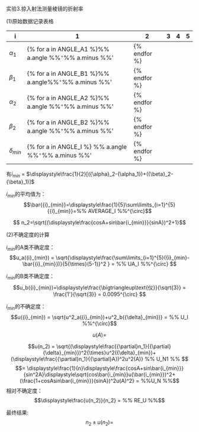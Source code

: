 实验3.掠入射法测量棱镜的折射率

(1)原始数据记录表格

| i    | 1    | 2    | 3    | 4    | 5    |
| ---- | ---- | ---- | ---- | ---- | ---- |
|${\alpha}_1$|{% for a in ANGLE_A1 %}%% a.angle %%$^{\circ}$%% a.minus %%'|{% endfor %}
|${\beta}_1$|{% for a in ANGLE_B1 %}%% a.angle%%$^{\circ}$%% a.minus %%'|{% endfor %}
|${\alpha}_2$|{% for a in ANGLE_A2 %}%% a.angle %%$^{\circ}$%% a.minus %%'|{% endfor %}
|${\beta}_2$|{% for a  in ANGLE_B2 %}%% a.angle %%$^{\circ}$%% a.minus %%'|{% endfor %}     
|${\delta}_{min}$|{% for a in ANGLE_I %} %% a.angle %%$^{\circ}$%% a.minus %%'|{% endfor %}

有${i}_{min}$ = $\displaystyle\frac{1}{2}[({\alpha}_2-{\alpha_1})+({\beta}_2-{\beta}_1)]$

${i}_{min}$的平均值为：$$\bar{{i}_{min}}=\displaystyle\frac{1}{5}\sum\limits_{i=1}^{5}{{i}_{min}}=%% AVERAGE_I %%^{\circ}$$

$$ n_2=\sqrt{(\displaystyle\frac{cosA+sin\bar{i_{min}}}{sinA})^2+1}$$

(2)不确定度的计算

${i}_{min}$的A类不确定度：
$$u_a({i}_{min}) = \sqrt{\displaystyle\frac{\sum\limits_{i=1}^{5}({i}_{min}-\bar{{i}_{min}})}{5{\times}(5-1)}^2 } = %% UA_I %%^{\circ} $$

${i}_{min}$的B类不确定度：
$$u_b({i}_{min})=\displaystyle\frac{\bigtriangleup\text{仪}}{\sqrt{3}}
= \frac{1'}{\sqrt{3}} = 0.0095^{\circ} $$

${i}_{min}$的不确定度：
$$u({i}_{min}) = \sqrt{u^2_a({i}_{min})+u^2_b({\delta}_{min})} = %% U_I %%^{\circ}$$

$$u(A) = %% U_A %%^{\circ}$$

$$u(n_2) = \sqrt{(\displaystyle\frac{{\partial}n_1}{{\partial}{\delta}_{min}})^2{\times}u^2({\delta}_{min})+(\displaystyle\frac{{\partial}n_1}{{\partial}A})^2u^2(A)} %% U_N1 %% $$
$$= \displaystyle\frac{1}{n}\displaystyle\frac{cosA+sin\bar{i_{min}}}{sin^2A}\displaystyle\sqrt{cos\bar{i_{min}}u(\bar{i_{min}})^2+(\frac{1+cosAsin\bar{i_{min}}}{sinA})^2u(A)^2} = %%U_N %%$$
相对不确定度：
$$\displaystyle\frac{u(n_2)}{n_2} = %% RE_U %%$$

最终结果:
$${n_2}{\pm}u({n_2}) = %% RESULT_N %% {\pm} %% RESULT_U_N %% $$